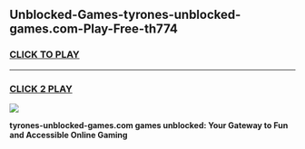 
## Unblocked-Games-tyrones-unblocked-games.com-Play-Free-th774
<h3>
<a href="https://premium76.site?title=tyrones-unblocked-games.com&ref=24M">CLICK TO PLAY</a></h3>
<hr>

<h3>
<a href="https://premium76.site?title=tyrones-unblocked-games.com&ref=24M">CLICK 2 PLAY</a>
  
</h3>

<a href="https://premium76.site?title=tyrones-unblocked-games.com&ref=24M"><img src="https://clearcache.store/games.png"></a>


**tyrones-unblocked-games.com games unblocked: Your Gateway to Fun and Accessible Online Gaming**
